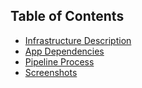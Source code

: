 ## Table of Contents
- [Infrastructure Description](#Infrastructure-Description.md)
- [App Dependencies](#app-dependencies.md)
- [Pipeline Process](#pipeline-process.md)
- [Screenshots](#screenshots)
